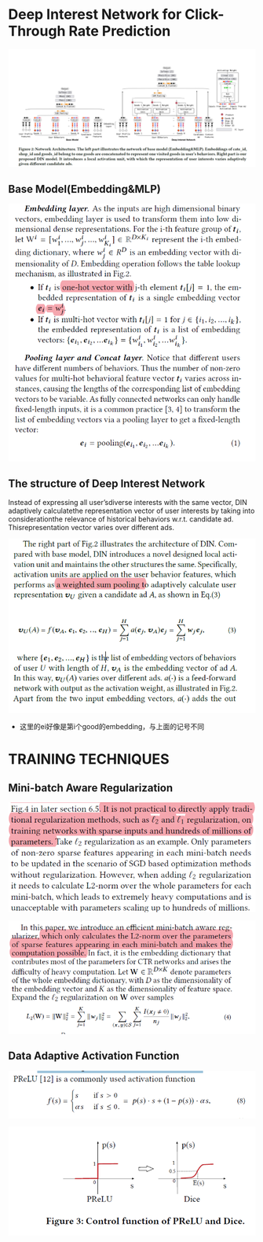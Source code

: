 # Deep Interest Network for Click-Through Rate Prediction

<img src="https://raw.githubusercontent.com/sxy22/notes_pic/main/image-20211228155707880.png" alt="image-20211228155707880"  />



## Base Model(Embedding&MLP)

![image-20211228160008265](https://raw.githubusercontent.com/sxy22/notes_pic/main/image-20211228160008265.png)

## The structure of Deep Interest Network

Instead of expressing all user’sdiverse interests with the same vector, DIN adaptively calculatethe representation vector of user interests by taking into considerationthe relevance of historical behaviors w.r.t. candidate ad. Thisrepresentation vector varies over different ads.



![image-20211228163218777](https://raw.githubusercontent.com/sxy22/notes_pic/main/image-20211228163218777.png)

+ 这里的ei好像是第i个good的embedding，与上面的记号不同



# TRAINING TECHNIQUES

## Mini-batch Aware Regularization

![image-20211229153900945](https://raw.githubusercontent.com/sxy22/notes_pic/main/image-20211229153900945.png)

![image-20211229154553028](https://raw.githubusercontent.com/sxy22/notes_pic/main/image-20211229154553028.png)

## Data Adaptive Activation Function

![image-20211229154805730](https://raw.githubusercontent.com/sxy22/notes_pic/main/image-20211229154805730.png)

![image-20211229154902435](https://raw.githubusercontent.com/sxy22/notes_pic/main/image-20211229154902435.png)